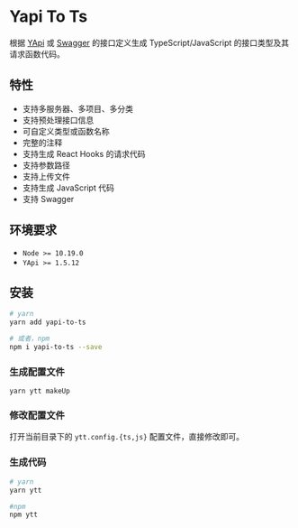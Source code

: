 # Yapi To Ts

根据 [YApi](https://github.com/YMFE/yapi) 或 [Swagger](https://swagger.io/) 的接口定义生成 TypeScript/JavaScript 的接口类型及其请求函数代码。

## 特性

- 支持多服务器、多项目、多分类
- 支持预处理接口信息
- 可自定义类型或函数名称
- 完整的注释
- 支持生成 React Hooks 的请求代码
- 支持参数路径
- 支持上传文件
- 支持生成 JavaScript 代码
- 支持 Swagger

## 环境要求

- `Node >= 10.19.0`
- `YApi >= 1.5.12`

## 安装

```bash
# yarn
yarn add yapi-to-ts

# 或者，npm
npm i yapi-to-ts --save
```

### 生成配置文件

```
yarn ytt makeUp
```

### 修改配置文件

打开当前目录下的 `ytt.config.{ts,js}` 配置文件，直接修改即可。

### 生成代码

```bash
# yarn
yarn ytt

#npm
npm ytt
```
